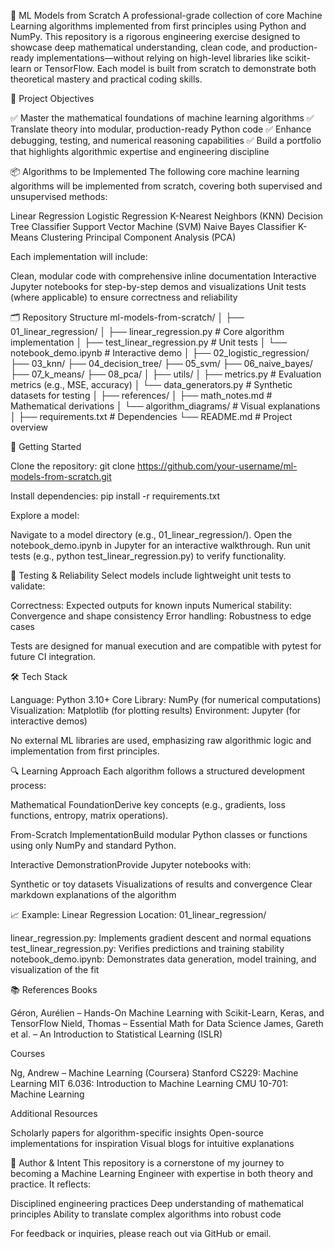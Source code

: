 🧠 ML Models from Scratch
A professional-grade collection of core Machine Learning algorithms implemented from first principles using Python and NumPy.
This repository is a rigorous engineering exercise designed to showcase deep mathematical understanding, clean code, and production-ready implementations—without relying on high-level libraries like scikit-learn or TensorFlow. Each model is built from scratch to demonstrate both theoretical mastery and practical coding skills.

🎯 Project Objectives

✅ Master the mathematical foundations of machine learning algorithms
✅ Translate theory into modular, production-ready Python code
✅ Enhance debugging, testing, and numerical reasoning capabilities
✅ Build a portfolio that highlights algorithmic expertise and engineering discipline


📦 Algorithms to be Implemented
The following core machine learning algorithms will be implemented from scratch, covering both supervised and unsupervised methods:

Linear Regression
Logistic Regression
K-Nearest Neighbors (KNN)
Decision Tree Classifier
Support Vector Machine (SVM)
Naive Bayes Classifier
K-Means Clustering
Principal Component Analysis (PCA)

Each implementation will include:

Clean, modular code with comprehensive inline documentation
Interactive Jupyter notebooks for step-by-step demos and visualizations
Unit tests (where applicable) to ensure correctness and reliability


🗂️ Repository Structure
ml-models-from-scratch/
│
├── 01_linear_regression/
│   ├── linear_regression.py      # Core algorithm implementation
│   ├── test_linear_regression.py # Unit tests
│   └── notebook_demo.ipynb       # Interactive demo
│
├── 02_logistic_regression/
├── 03_knn/
├── 04_decision_tree/
├── 05_svm/
├── 06_naive_bayes/
├── 07_k_means/
├── 08_pca/
│
├── utils/
│   ├── metrics.py          # Evaluation metrics (e.g., MSE, accuracy)
│   └── data_generators.py  # Synthetic datasets for testing
│
├── references/
│   ├── math_notes.md       # Mathematical derivations
│   └── algorithm_diagrams/ # Visual explanations
│
├── requirements.txt        # Dependencies
└── README.md               # Project overview


🚀 Getting Started

Clone the repository:
git clone https://github.com/your-username/ml-models-from-scratch.git


Install dependencies:
pip install -r requirements.txt


Explore a model:

Navigate to a model directory (e.g., 01_linear_regression/).
Open the notebook_demo.ipynb in Jupyter for an interactive walkthrough.
Run unit tests (e.g., python test_linear_regression.py) to verify functionality.




🧪 Testing & Reliability
Select models include lightweight unit tests to validate:

Correctness: Expected outputs for known inputs
Numerical stability: Convergence and shape consistency
Error handling: Robustness to edge cases

Tests are designed for manual execution and are compatible with pytest for future CI integration.

🛠️ Tech Stack

Language: Python 3.10+
Core Library: NumPy (for numerical computations)
Visualization: Matplotlib (for plotting results)
Environment: Jupyter (for interactive demos)

No external ML libraries are used, emphasizing raw algorithmic logic and implementation from first principles.

🔍 Learning Approach
Each algorithm follows a structured development process:

Mathematical FoundationDerive key concepts (e.g., gradients, loss functions, entropy, matrix operations).

From-Scratch ImplementationBuild modular Python classes or functions using only NumPy and standard Python.

Interactive DemonstrationProvide Jupyter notebooks with:

Synthetic or toy datasets
Visualizations of results and convergence
Clear markdown explanations of the algorithm




📈 Example: Linear Regression
Location: 01_linear_regression/

linear_regression.py: Implements gradient descent and normal equations
test_linear_regression.py: Verifies predictions and training stability
notebook_demo.ipynb: Demonstrates data generation, model training, and visualization of the fit


📚 References
Books

Géron, Aurélien – Hands-On Machine Learning with Scikit-Learn, Keras, and TensorFlow
Nield, Thomas – Essential Math for Data Science
James, Gareth et al. – An Introduction to Statistical Learning (ISLR)

Courses

Ng, Andrew – Machine Learning (Coursera)
Stanford CS229: Machine Learning
MIT 6.036: Introduction to Machine Learning
CMU 10-701: Machine Learning

Additional Resources

Scholarly papers for algorithm-specific insights
Open-source implementations for inspiration
Visual blogs for intuitive explanations


👤 Author & Intent
This repository is a cornerstone of my journey to becoming a Machine Learning Engineer with expertise in both theory and practice. It reflects:

Disciplined engineering practices
Deep understanding of mathematical principles
Ability to translate complex algorithms into robust code

For feedback or inquiries, please reach out via GitHub or email.
